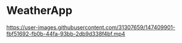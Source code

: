 # WeatherApp

https://user-images.githubusercontent.com/31307659/147409901-fbf51692-fb0b-44fa-93bb-2db9d338f4bf.mp4

